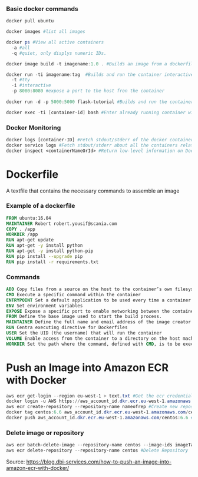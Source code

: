 ### Basic docker commands
```powershell
docker pull ubuntu

docker images #list all images

docker ps #View all active containers 
  -a #all 
  -q #quiet, only displys numeric IDs.

docker image build -t imagename:1.0 . #Builds an image from a dockerfile

docker run -ti imagename:tag  #Builds and run the container interactive
  -t #tty 
  -i #interactive
  -p 8080:8080 #expose a port to the host fron the container
  
docker run -d -p 5000:5000 flask-tutorial #Builds and run the container in the bakground 

docker exec -ti [container-id] bash #Enter already running container with bash 
```

### Docker Monitoring
```Dockerfile
docker logs [container-ID] #Fetch stdout/stderr of the docker container
docker service logs #Fetch stdout/stderr about all the containers related to the service
docker inspect <containerNameOrId> #Return low-level information on Docker objects

```


# Dockerfile
A textfile that contains the necessary commands to assemble an image

### Example of a dockerfile
```Dockerfile
FROM ubuntu:16.04
MAINTAINER Robert robert.yousif@scania.com
COPY . /app
WORKDIR /app
RUN apt-get update 
RUN apt-get -y install python
RUN apt-get -y install python-pip
RUN pip install --upgrade pip
RUN pip install -r requirements.txt 
```

### Commands
```Dockerfile
ADD Copy files from a source on the host to the container’s own filesystem at the set destination
CMD Execute a specific command within the container
ENTRYPOINT Set a default application to be used every time a container is created with the image.
ENV Set environment variables
EXPOSE Expose a specific port to enable networking between the container and the outside world.
FROM Define the base image used to start the build process.
MAINTAINER Define the full name and email address of the image creator
RUN Centra executing directive for Dockerfiles
USER Set the UID (the username) that will run the container
VOLUME Enable access from the container to a directory on the host machine.
WORKDIR Set the path where the command, defined with CMD, is to be executed.
```




# Push an Image into Amazon ECR with Docker
```powershell
aws ecr get-login --region eu-west-1 > text.txt #Get the ecr credentials
docker login -u AWS https://aws_account_id.dkr.ecr.eu-west-1.amazonaws.com #Login to ECR with docker
aws ecr create-repository --repository-name nameofrep #Create new repository
docker tag centos:6.6 aws_account_id.dkr.ecr.eu-west-1.amazonaws.com/centos:6.6 #Rename the image to the ECR repository
docker push aws_account_id.dkr.ecr.eu-west-1.amazonaws.com/centos:6.6 #Push the image to ECR

```

### Delete image or repository 
```powershell
aws ecr batch-delete-image --repository-name centos --image-ids imageTag=6.6 #Delete Image
aws ecr delete-repository --repository-name centos #Delete Repository
```
Source: https://blog.dbi-services.com/how-to-push-an-image-into-amazon-ecr-with-docker/
